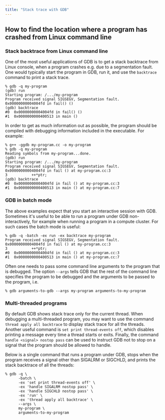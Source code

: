 ```yaml
---
title: "Stack trace with GDB"
---
```


## How to find the location where a program has crashed from Linux command line

### Stack backtrace from Linux command line

One of the most useful applications of GDB is to get a stack backtrace from
Linux console, when a program crashes e.g. due to a segmentation fault. One
would typically start the program in GDB, run it, and use the `backtrace`
command to print a stack trace.

    % gdb -q my-program
    (gdb) run
    Starting program: /.../my-program
    Program received signal SIGSEGV, Segmentation fault.
    0x00000000004004fd in fail() ()
    (gdb) backtrace
    #0  0x00000000004004fd in fail() ()
    #1  0x0000000000400513 in main ()

In order to get as much information out as possible, the program should be
compiled with debugging information included in the executable. For example:

    % g++ -ggdb my-program.cc -o my-program
    % gdb -q my-program
    Reading symbols from my-program...done.
    (gdb) run
    Starting program: /.../my-program
    Program received signal SIGSEGV, Segmentation fault.
    0x00000000004004fd in fail () at my-program.cc:3
    3           ++*ptr;
    (gdb) backtrace
    #0  0x00000000004004fd in fail () at my-program.cc:3
    #1  0x0000000000400513 in main () at my-program.cc:7

### GDB in batch mode

The above examples expect that you start an interactive session with GDB.
Sometimes it's useful to be able to run a program under GDB non-interactively,
for example when running a program in a compute cluster. For such cases the
batch mode is useful:

    % gdb -q -batch -ex run -ex backtrace my-program
    Program received signal SIGSEGV, Segmentation fault.
    0x00000000004004fd in fail () at my-program.cc:3
    3           ++*ptr;
    #0  0x00000000004004fd in fail () at my-program.cc:3
    #1  0x0000000000400513 in main () at my-program.cc:7

Often one needs to pass some command line arguments to the program that is
debugged. The option `--args` tells GDB that the rest of the command line
specifies the program to be debugged and the arguments to be passed to the
program, i.e.

    % gdb arguments-to-gdb --args my-program arguments-to-my-program

### Multi-threaded programs

By default GDB shows stack trace only for the current thread. When debugging a
multi-threaded program, you may want to use the command `thread apply all
backtrace` to display stack trace for all the threads. Another useful command is
`set print thread-events off`, which disables printing a message every time a
thread starts or exits. Finally, the command `handle <signal> nostop pass` can
be used to instruct GDB not to stop on a signal that the program should be
allowed to handle.

Below is a single command that runs a program under GDB, stops when the program
receives a signal other than SIGALRM or SIGCHLD, and prints the stack backtrace
of all the threads:

    % gdb -q \
          -batch \
          -ex 'set print thread-events off' \
          -ex 'handle SIGALRM nostop pass' \
          -ex 'handle SIGCHLD nostop pass' \
          -ex 'run' \
          -ex 'thread apply all backtrace' \
          --args \
          my-program \
          arguments-to-my-program
